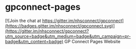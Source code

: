 # gpconnect-pages

[![Join the chat at https://gitter.im/nhsconnect/gpconnect](https://badges.gitter.im/nhsconnect/gpconnect.svg)](https://gitter.im/nhsconnect/gpconnect?utm_source=badge&utm_medium=badge&utm_campaign=pr-badge&utm_content=badge)
GP Connect Pages Website
